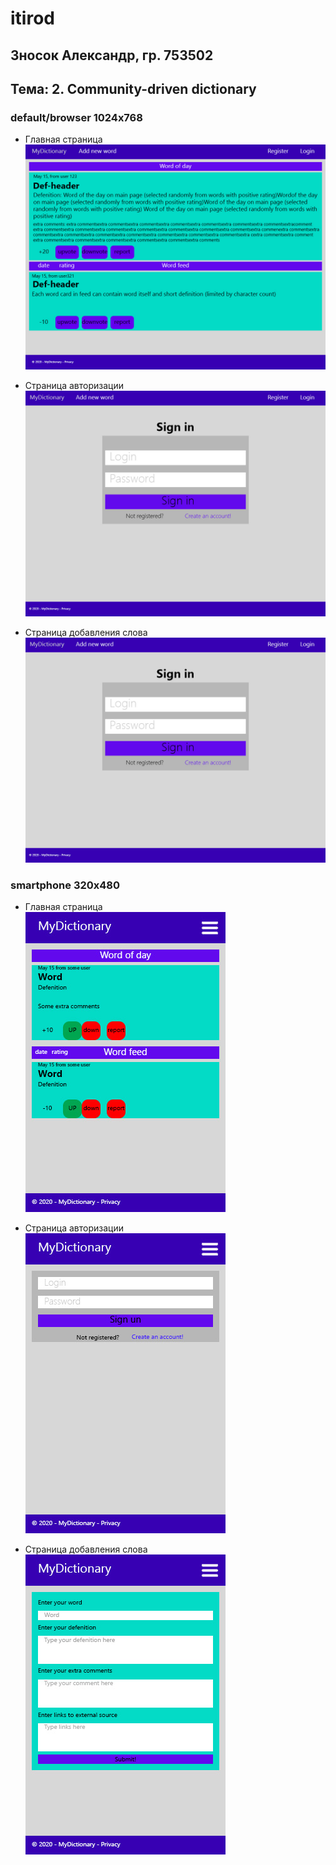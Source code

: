 # itirod  

## Зносок Александр, гр. 753502  

## Тема: 2. Community-driven dictionary


### default/browser 1024x768

- Главная страница  
![](Main%20page.jpg)  

- Страница авторизации
![](SignInPage.jpg)

- Страница добавления слова
![](SignInPage.jpg)

### smartphone 320x480  

- Главная страница  
![](phone_main.jpg)  

- Страница авторизации  
![](phone_signin.jpg)  

- Страница добавления слова  
![](phone_addNew.jpg)  

